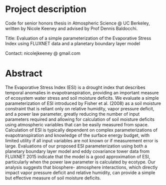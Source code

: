 # Project description

Code for senior honors thesis in Atmospheric Science @ UC Berkeley, written by Nicole Keeney and advised by Prof Dennis Baldocchi. 

Title: Evaluation of a simple parameterization of the Evaporative Stress Index using FLUXNET data and a planetary boundary layer model

Contact: nicolejkeeney @ gmail.com

# Abstract 

The Evaporative Stress Index (ESI) is a drought index that describes temporal anomalies in evapotranspiration, providing an important measure of ecosystem water stress and soil moisture deficits. We evaluate a simple parameterization of ESI introduced by Fisher et al. (2008) as a soil moisture constraint that is reliant only on relative humidity, vapor pressure deficit, and a power law parameter, greatly reducing the number of input parameters required and allowing for calculation of soil moisture deficits using atmospheric variables that can be easily measured from space. Calculation of ESI is typically dependent on complex parameterizations of evapotranspiration and knowledge of the surface energy budget, with limited utility if all input variables are not known or if measurement error is large. Evaluations of our proposed ESI parameterization using both a planetary boundary layer model and eddy covariance tower data from FLUXNET 2015 indicate that the model is a good approximation of ESI, particularly when the power law parameter is calculated by ecotype. Our analysis suggests that biosphere- atmosphere interactions, which directly impact vapor pressure deficit and relative humidity, can provide a simple but effective measure of soil moisture deficits.
